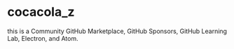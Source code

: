 # cocacola_z
this is a Community GitHub Marketplace, GitHub Sponsors, GitHub Learning Lab, Electron, and Atom.
